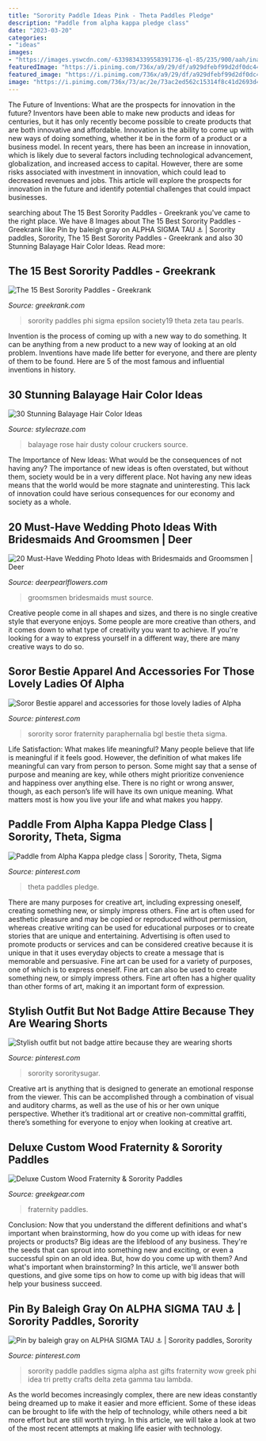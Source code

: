 ```yaml
---
title: "Sorority Paddle Ideas Pink - Theta Paddles Pledge"
description: "Paddle from alpha kappa pledge class"
date: "2023-03-20"
categories:
- "ideas"
images:
- "https://images.yswcdn.com/-6339834339558391736-ql-85/235/900/aah/inarush/deluxe-fraternity-paddle-128.jpg"
featuredImage: "https://i.pinimg.com/736x/a9/29/df/a929dfebf99d2df0dc448cb0c6884070.jpg"
featured_image: "https://i.pinimg.com/736x/a9/29/df/a929dfebf99d2df0dc448cb0c6884070.jpg"
image: "https://i.pinimg.com/736x/73/ac/2e/73ac2ed562c15314f8c41d2693d4efc0--stylish-outfits-cute-outfits.jpg"
---
```



The Future of Inventions: What are the prospects for innovation in the future?
Inventors have been able to make new products and ideas for centuries, but it has only recently become possible to create products that are both innovative and affordable. Innovation is the ability to come up with new ways of doing something, whether it be in the form of a product or a business model. In recent years, there has been an increase in innovation, which is likely due to several factors including technological advancement, globalization, and increased access to capital. However, there are some risks associated with investment in innovation, which could lead to decreased revenues and jobs. This article will explore the prospects for innovation in the future and identify potential challenges that could impact businesses.

	

		
searching about The 15 Best Sorority Paddles - Greekrank you've came to the right place. We have 8 Images about The 15 Best Sorority Paddles - Greekrank like Pin by baleigh gray on ALPHA SIGMA TAU ⚓️ | Sorority paddles, Sorority, The 15 Best Sorority Paddles - Greekrank and also 30 Stunning Balayage Hair Color Ideas. Read more:
		
    
## The 15 Best Sorority Paddles - Greekrank

<img loading=lazy src="https://www.greekrank.com/images/articles/article20150217/image010.jpg" onerror="this.onerror=null;this.src='https://tse4.mm.bing.net/th?id=OIP.QwMjLNi_ajYJ9UwNHfdy4gAAAA&amp;pid=15.1';" alt="The 15 Best Sorority Paddles - Greekrank">

_Source: greekrank.com_

>sorority paddles phi sigma epsilon society19 theta zeta tau pearls. 

	

Invention is the process of coming up with a new way to do something. It can be anything from a new product to a new way of looking at an old problem. Inventions have made life better for everyone, and there are plenty of them to be found. Here are 5 of the most famous and influential inventions in history.

    
## 30 Stunning Balayage Hair Color Ideas

<img loading=lazy src="https://cdn2.stylecraze.com/wp-content/uploads/2017/02/Dusty-Rose-Balayage-2.jpg" onerror="this.onerror=null;this.src='https://tse1.mm.bing.net/th?id=OIP.u0i6rNsv1TXAvDhIlz5PjwHaKg&amp;pid=15.1';" alt="30 Stunning Balayage Hair Color Ideas">

_Source: stylecraze.com_

>balayage rose hair dusty colour cruckers source. 

	

The Importance of New Ideas: What would be the consequences of not having any?
The importance of new ideas is often overstated, but without them, society would be in a very different place. Not having any new ideas means that the world would be more stagnate and uninteresting. This lack of innovation could have serious consequences for our economy and society as a whole.

    
## 20 Must-Have Wedding Photo Ideas With Bridesmaids And Groomsmen | Deer

<img loading=lazy src="https://www.deerpearlflowers.com/wp-content/uploads/2019/05/Wedding-Photo-Ideas-with-Bridesmaids-and-Groomsmen-11_1.jpg" onerror="this.onerror=null;this.src='https://tse4.mm.bing.net/th?id=OIP.iQX25GiFO4gGkJa4rNqx2gHaE8&amp;pid=15.1';" alt="20 Must-Have Wedding Photo Ideas with Bridesmaids and Groomsmen | Deer">

_Source: deerpearlflowers.com_

>groomsmen bridesmaids must source. 

	

Creative people come in all shapes and sizes, and there is no single creative style that everyone enjoys. Some people are more creative than others, and it comes down to what type of creativity you want to achieve. If you're looking for a way to express yourself in a different way, there are many creative ways to do so.

    
## Soror Bestie Apparel And Accessories For Those Lovely Ladies Of Alpha

<img loading=lazy src="https://i.pinimg.com/736x/a9/29/df/a929dfebf99d2df0dc448cb0c6884070.jpg" onerror="this.onerror=null;this.src='https://tse1.mm.bing.net/th?id=OIP.rSLfD9S5Zjgm-NnCB7ClPQHaJ_&amp;pid=15.1';" alt="Soror Bestie apparel and accessories for those lovely ladies of Alpha">

_Source: pinterest.com_

>sorority soror fraternity paraphernalia bgl bestie theta sigma. 

	

Life Satisfaction: What makes life meaningful?
Many people believe that life is meaningful if it feels good. However, the definition of what makes life meaningful can vary from person to person. Some might say that a sense of purpose and meaning are key, while others might prioritize convenience and happiness over anything else. There is no right or wrong answer, though, as each person’s life will have its own unique meaning. What matters most is how you live your life and what makes you happy.

    
## Paddle From Alpha Kappa Pledge Class | Sorority, Theta, Sigma

<img loading=lazy src="https://i.pinimg.com/736x/45/22/f6/4522f669686d5c263b076428b0dbc4c0--paddles.jpg" onerror="this.onerror=null;this.src='https://tse3.mm.bing.net/th?id=OIP.9Yl4RRfO_IOZUS2OMePW0wHaJ4&amp;pid=15.1';" alt="Paddle from Alpha Kappa pledge class | Sorority, Theta, Sigma">

_Source: pinterest.com_

>theta paddles pledge. 

	

There are many purposes for creative art, including expressing oneself, creating something new, or simply impress others. Fine art is often used for aesthetic pleasure and may be copied or reproduced without permission, whereas creative writing can be used for educational purposes or to create stories that are unique and entertaining. Advertising is often used to promote products or services and can be considered creative because it is unique in that it uses everyday objects to create a message that is memorable and persuasive.
Fine art can be used for a variety of purposes, one of which is to express oneself. Fine art can also be used to create something new, or simply impress others. Fine art often has a higher quality than other forms of art, making it an important form of expression.

    
## Stylish Outfit But Not Badge Attire Because They Are Wearing Shorts

<img loading=lazy src="https://i.pinimg.com/736x/73/ac/2e/73ac2ed562c15314f8c41d2693d4efc0--stylish-outfits-cute-outfits.jpg" onerror="this.onerror=null;this.src='https://tse3.mm.bing.net/th?id=OIP.e9DiMO6bBE2N23l5OmEj_ADvEs&amp;pid=15.1';" alt="Stylish outfit but not badge attire because they are wearing shorts">

_Source: pinterest.com_

>sorority sororitysugar. 

	

Creative art is anything that is designed to generate an emotional response from the viewer. This can be accomplished through a combination of visual and auditory charms, as well as the use of his or her own unique perspective. Whether it’s traditional art or creative non-committal graffiti, there’s something for everyone to enjoy when looking at creative art.

    
## Deluxe Custom Wood Fraternity &amp; Sorority Paddles

<img loading=lazy src="https://images.yswcdn.com/-6339834339558391736-ql-85/235/900/aah/inarush/deluxe-fraternity-paddle-128.jpg" onerror="this.onerror=null;this.src='https://tse4.mm.bing.net/th?id=OIP.ohOiJ4j9DYgmgpFZIFY2lQAAAA&amp;pid=15.1';" alt="Deluxe Custom Wood Fraternity &amp; Sorority Paddles">

_Source: greekgear.com_

>fraternity paddles. 

	

Conclusion: Now that you understand the different definitions and what's important when brainstorming, how do you come up with ideas for new projects or products?
Big ideas are the lifeblood of any business. They're the seeds that can sprout into something new and exciting, or even a successful spin on an old idea. But, how do you come up with them? And what's important when brainstorming? In this article, we'll answer both questions, and give some tips on how to come up with big ideas that will help your business succeed.

    
## Pin By Baleigh Gray On ALPHA SIGMA TAU ⚓️ | Sorority Paddles, Sorority

<img loading=lazy src="https://i.pinimg.com/originals/1a/1e/fb/1a1efb749664440026172de41b8d2bb4.jpg" onerror="this.onerror=null;this.src='https://tse3.mm.bing.net/th?id=OIP.Mn35yO8xjuF7e0iDyD68lgHaLH&amp;pid=15.1';" alt="Pin by baleigh gray on ALPHA SIGMA TAU ⚓️ | Sorority paddles, Sorority">

_Source: pinterest.com_

>sorority paddle paddles sigma alpha ast gifts fraternity wow greek phi idea tri pretty crafts delta zeta gamma tau lambda. 

	

As the world becomes increasingly complex, there are new ideas constantly being dreamed up to make it easier and more efficient. Some of these ideas can be brought to life with the help of technology, while others need a bit more effort but are still worth trying. In this article, we will take a look at two of the most recent attempts at making life easier with technology.

